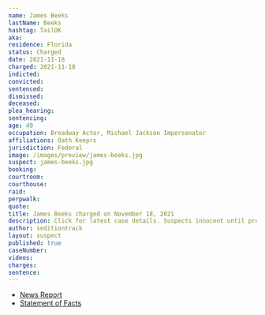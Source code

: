 ```yaml
---
name: James Beeks
lastName: Beeks
hashtag: TailOK
aka:
residence: Florida
status: Charged
date: 2021-11-18
charged: 2021-11-18
indicted:
convicted:
sentenced:
dismissed:
deceased:
plea_hearing:
sentencing:
age: 49
occupation: Broadway Actor, Michael Jackson Impersonator
affiliations: Oath Keeprs
jurisdiction: Federal
image: /images/preview/james-beeks.jpg
suspect: james-beeks.jpg
booking:
courtroom:
courthouse:
raid:
perpwalk:
quote:
title: James Beeks charged on November 18, 2021
description: Click for latest case details. Suspects innocent until proven guilty.
author: seditiontrack
layout: suspect
published: true
caseNumber:
videos:
charges:
sentence:
---
```


- [News Report](https://www.wpsdlocal6.com/news/florida-man-playing-judas-in-jesus-christ-superstar-accused-in-jan-6-capitol-riot/article_031a5be2-4e45-11ec-b6e1-abd1cda0b6e9.html)
- [Statement of Facts](https://extremism.gwu.edu/sites/g/files/zaxdzs2191/f/James%20Beeks%20Statement%20of%20Facts.pdf)
